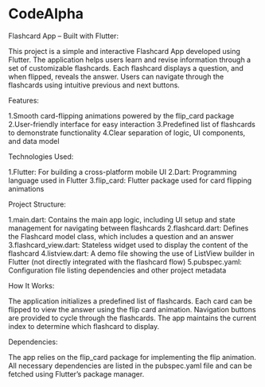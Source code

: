 # CodeAlpha
Flashcard App – Built with Flutter:

This project is a simple and interactive Flashcard App developed using Flutter. The application helps users learn and revise information through a set of customizable flashcards. Each flashcard displays a question, and when flipped, reveals the answer. Users can navigate through the flashcards using intuitive previous and next buttons.

Features:

1.Smooth card-flipping animations powered by the flip_card package
2.User-friendly interface for easy interaction
3.Predefined list of flashcards to demonstrate functionality
4.Clear separation of logic, UI components, and data model

Technologies Used:

1.Flutter: For building a cross-platform mobile UI
2.Dart: Programming language used in Flutter
3.flip_card: Flutter package used for card flipping animations

Project Structure:

1.main.dart: Contains the main app logic, including UI setup and state management for navigating between flashcards
2.flashcard.dart: Defines the Flashcard model class, which includes a question and an answer
3.flashcard_view.dart: Stateless widget used to display the content of the flashcard
4.listview.dart: A demo file showing the use of ListView builder in Flutter (not directly integrated with the flashcard flow)
5.pubspec.yaml: Configuration file listing dependencies and other project metadata

How It Works:

The application initializes a predefined list of flashcards. Each card can be flipped to view the answer using the flip card animation. Navigation buttons are provided to cycle through the flashcards. The app maintains the current index to determine which flashcard to display.

Dependencies:

The app relies on the flip_card package for implementing the flip animation. All necessary dependencies are listed in the pubspec.yaml file and can be fetched using Flutter’s package manager.
